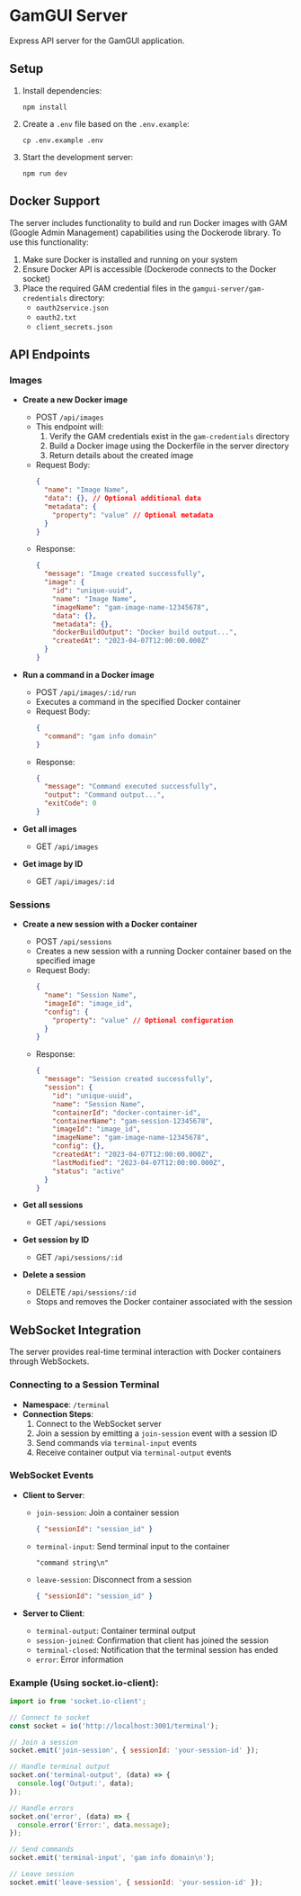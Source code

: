 # GamGUI Server

Express API server for the GamGUI application.

## Setup

1. Install dependencies:
   ```
   npm install
   ```

2. Create a `.env` file based on the `.env.example`:
   ```
   cp .env.example .env
   ```

3. Start the development server:
   ```
   npm run dev
   ```

## Docker Support

The server includes functionality to build and run Docker images with GAM (Google Admin Management) capabilities using the Dockerode library. To use this functionality:

1. Make sure Docker is installed and running on your system
2. Ensure Docker API is accessible (Dockerode connects to the Docker socket)
3. Place the required GAM credential files in the `gamgui-server/gam-credentials` directory:
   - `oauth2service.json`
   - `oauth2.txt`
   - `client_secrets.json`

## API Endpoints

### Images

- **Create a new Docker image**
  - POST `/api/images`
  - This endpoint will:
    1. Verify the GAM credentials exist in the `gam-credentials` directory
    2. Build a Docker image using the Dockerfile in the server directory
    3. Return details about the created image
  - Request Body:
    ```json
    {
      "name": "Image Name",
      "data": {}, // Optional additional data
      "metadata": {
        "property": "value" // Optional metadata
      }
    }
    ```
  - Response:
    ```json
    {
      "message": "Image created successfully",
      "image": {
        "id": "unique-uuid",
        "name": "Image Name",
        "imageName": "gam-image-name-12345678",
        "data": {},
        "metadata": {},
        "dockerBuildOutput": "Docker build output...",
        "createdAt": "2023-04-07T12:00:00.000Z"
      }
    }
    ```

- **Run a command in a Docker image**
  - POST `/api/images/:id/run`
  - Executes a command in the specified Docker container
  - Request Body:
    ```json
    {
      "command": "gam info domain"
    }
    ```
  - Response:
    ```json
    {
      "message": "Command executed successfully",
      "output": "Command output...",
      "exitCode": 0
    }
    ```

- **Get all images**
  - GET `/api/images`

- **Get image by ID**
  - GET `/api/images/:id`

### Sessions

- **Create a new session with a Docker container**
  - POST `/api/sessions`
  - Creates a new session with a running Docker container based on the specified image
  - Request Body:
    ```json
    {
      "name": "Session Name",
      "imageId": "image_id",
      "config": {
        "property": "value" // Optional configuration
      }
    }
    ```
  - Response:
    ```json
    {
      "message": "Session created successfully",
      "session": {
        "id": "unique-uuid",
        "name": "Session Name",
        "containerId": "docker-container-id",
        "containerName": "gam-session-12345678",
        "imageId": "image_id",
        "imageName": "gam-image-name-12345678",
        "config": {},
        "createdAt": "2023-04-07T12:00:00.000Z",
        "lastModified": "2023-04-07T12:00:00.000Z",
        "status": "active"
      }
    }
    ```

- **Get all sessions**
  - GET `/api/sessions`

- **Get session by ID**
  - GET `/api/sessions/:id`

- **Delete a session**
  - DELETE `/api/sessions/:id`
  - Stops and removes the Docker container associated with the session

## WebSocket Integration

The server provides real-time terminal interaction with Docker containers through WebSockets.

### Connecting to a Session Terminal

- **Namespace**: `/terminal`
- **Connection Steps**:
  1. Connect to the WebSocket server
  2. Join a session by emitting a `join-session` event with a session ID
  3. Send commands via `terminal-input` events
  4. Receive container output via `terminal-output` events

### WebSocket Events

- **Client to Server**:
  - `join-session`: Join a container session
    ```json
    { "sessionId": "session_id" }
    ```
  - `terminal-input`: Send terminal input to the container
    ```
    "command string\n"
    ```
  - `leave-session`: Disconnect from a session
    ```json
    { "sessionId": "session_id" }
    ```

- **Server to Client**:
  - `terminal-output`: Container terminal output
  - `session-joined`: Confirmation that client has joined the session
  - `terminal-closed`: Notification that the terminal session has ended
  - `error`: Error information

### Example (Using socket.io-client):

```javascript
import io from 'socket.io-client';

// Connect to socket
const socket = io('http://localhost:3001/terminal');

// Join a session
socket.emit('join-session', { sessionId: 'your-session-id' });

// Handle terminal output
socket.on('terminal-output', (data) => {
  console.log('Output:', data);
});

// Handle errors
socket.on('error', (data) => {
  console.error('Error:', data.message);
});

// Send commands
socket.emit('terminal-input', 'gam info domain\n');

// Leave session
socket.emit('leave-session', { sessionId: 'your-session-id' });
```
